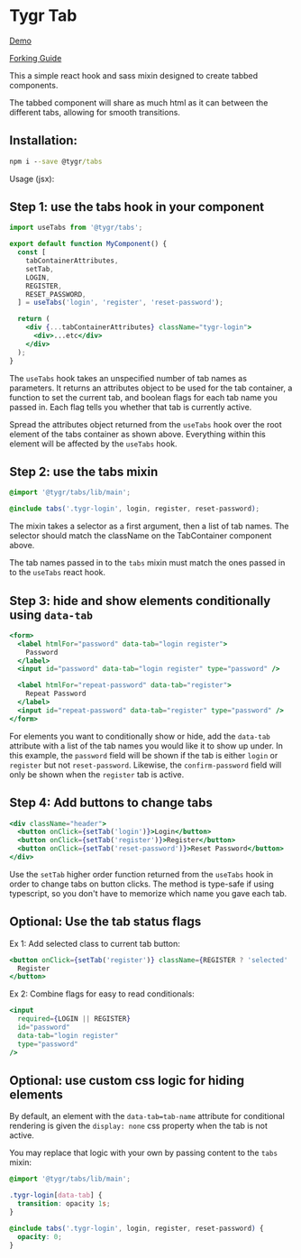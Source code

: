 # Tygr Tab

[Demo](https://tygr.info/download/@tygr/tabs/lib/demo)

[Forking Guide](docs/forking.md)

This a simple react hook and sass mixin designed to create tabbed components.

The tabbed component will share as much html as it can between the different tabs, allowing for smooth transitions.

## Installation:

```cmd
npm i --save @tygr/tabs
```

Usage (jsx):

## Step 1: use the tabs hook in your component

```jsx
import useTabs from '@tygr/tabs';

export default function MyComponent() {
  const [
    tabContainerAttributes,
    setTab,
    LOGIN,
    REGISTER,
    RESET_PASSWORD,
  ] = useTabs('login', 'register', 'reset-password');

  return (
    <div {...tabContainerAttributes} className="tygr-login">
      <div>...etc</div>
    </div>
  );
}
```

The `useTabs` hook takes an unspecified number of tab names as parameters. It returns an attributes object to be used for the tab container, a function to set the current tab, and boolean flags for each tab name you passed in. Each flag tells you whether that tab is currently active.

Spread the attributes object returned from the `useTabs` hook over the root element of the tabs container as shown above. Everything within this element will be affected by the `useTabs` hook.

## Step 2: use the tabs mixin

```scss
@import '@tygr/tabs/lib/main';

@include tabs('.tygr-login', login, register, reset-password);
```

The mixin takes a selector as a first argument, then a list of tab names. The selector should match the className on the TabContainer component above.

The tab names passed in to the `tabs` mixin must match the ones passed in to the `useTabs` react hook.

## Step 3: hide and show elements conditionally using `data-tab`

```jsx
<form>
  <label htmlFor="password" data-tab="login register">
    Password
  </label>
  <input id="password" data-tab="login register" type="password" />

  <label htmlFor="repeat-password" data-tab="register">
    Repeat Password
  </label>
  <input id="repeat-password" data-tab="register" type="password" />
</form>
```

For elements you want to conditionally show or hide, add the `data-tab` attribute with a list of the tab names you would like it to show up under. In this example, the `password` field will be shown if the tab is either `login` or `register` but not `reset-password`. Likewise, the `confirm-password` field will only be shown when the `register` tab is active.

## Step 4: Add buttons to change tabs

```jsx
<div className="header">
  <button onClick={setTab('login')}>Login</button>
  <button onClick={setTab('register')}>Register</button>
  <button onClick={setTab('reset-password')}>Reset Password</button>
</div>
```

Use the `setTab` higher order function returned from the `useTabs` hook in order to change tabs on button clicks. The method is type-safe if using typescript, so you don't have to memorize which name you gave each tab.

## Optional: Use the tab status flags

Ex 1: Add selected class to current tab button:

```jsx
<button onClick={setTab('register')} className={REGISTER ? 'selected' : ''}>
  Register
</button>
```

Ex 2: Combine flags for easy to read conditionals:

```jsx
<input
  required={LOGIN || REGISTER}
  id="password"
  data-tab="login register"
  type="password"
/>
```

## Optional: use custom css logic for hiding elements

By default, an element with the `data-tab=tab-name` attribute for conditional rendering is given the `display: none` css property when the tab is not active.

You may replace that logic with your own by passing content to the `tabs` mixin:

```scss
@import '@tygr/tabs/lib/main';

.tygr-login[data-tab] {
  transition: opacity 1s;
}

@include tabs('.tygr-login', login, register, reset-password) {
  opacity: 0;
}
```
